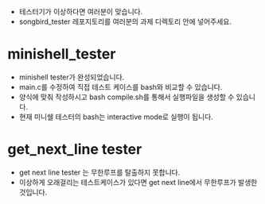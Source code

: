 + 테스터기가 이상하다면 여러분이 맞습니다.
+ songbird_tester 레포지토리를 여러분의 과제 디렉토리 안에 넣어주세요.
# minishell_tester
+ minishell tester가 완성되었습니다.
+ main.c를 수정하여 직접 테스트 케이스를 bash와 비교할 수 있습니다.
+ 양식에 맞춰 작성하시고 bash compile.sh를 통해서 실행파일을 생성할 수 있습니다.
+ 현재 미니쉘 테스터의 bash는 interactive mode로 실행이 됩니다.

# get_next_line tester
+ get next line  tester 는 무한루프를 탈출하지 못합니다.
+ 이상하게 오래걸리는 테스트케이스가 있다면 get next line에서 무한루프가 발생한 것입니다.
